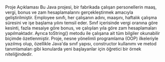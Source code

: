 Proje Açıklaması
Bu Java projesi, bir fabrikada çalışan personellerin maaş, vergi, bonus ve zam hesaplamalarını gerçekleştirmek amacıyla geliştirilmiştir. Employee sınıfı, her çalışanın adını, maaşını, haftalık çalışma süresini ve işe başlama yılını temsil eder. Sınıf içerisinde vergi oranına göre kesinti, fazla mesaiye göre bonus, ve çalışılan yıla göre zam hesaplamaları yapılmaktadır. Ayrıca toString() metodu ile çalışana ait tüm bilgiler okunabilir biçimde özetlenmiştir. Proje, nesne yönelimli programlama (OOP) ilkeleriyle yazılmış olup, özellikle Java'da sınıf yapısı, constructor kullanımı ve metod tanımlamaları gibi konularda yeni başlayanlar için  öğretici bir örnek niteliğindedir.